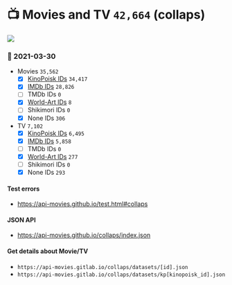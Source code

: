 # :tv: Movies and TV `42,664` (collaps)

<a href="https://API-Movies.github.io"><img src="https://API-Movies.github.io/banner.png?cache"></a>

### :date: 2021-03-30
- Movies `35,562`
  - [x] <a href="https://API-Movies.github.io/collaps/movie_kinopoisk_ids.json">KinoPoisk IDs</a> `34,417`
  - [x] <a href="https://API-Movies.github.io/collaps/movie_imdb_ids.json">IMDb IDs</a> `28,826`
  - [ ] TMDb IDs `0`
  - [x] <a href="https://API-Movies.github.io/collaps/movie_world_art_ids.json">World-Art IDs</a> `8`
  - [ ] Shikimori IDs `0`
  - [x] None IDs `306`
- TV `7,102`
  - [x] <a href="https://API-Movies.github.io/collaps/tv_kinopoisk_ids.json">KinoPoisk IDs</a> `6,495`
  - [x] <a href="https://API-Movies.github.io/collaps/tv_imdb_ids.json">IMDb IDs</a> `5,858`
  - [ ] TMDb IDs `0`
  - [x] <a href="https://API-Movies.github.io/collaps/tv_world_art_ids.json">World-Art IDs</a> `277`
  - [ ] Shikimori IDs `0`
  - [x] None IDs `293`
#### Test errors
- <a href='https://api-movies.github.io/test.html#collaps'>https://api-movies.github.io/test.html#collaps</a>
#### JSON API
- <a href='https://api-movies.github.io/collaps/index.json'>https://api-movies.github.io/collaps/index.json</a>
#### Get details about Movie/TV
- `https://api-movies.gitlab.io/collaps/datasets/[id].json`
- `https://api-movies.gitlab.io/collaps/datasets/kp[kinopoisk_id].json`

